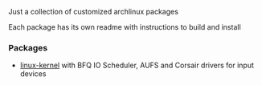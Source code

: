 Just a collection of customized archlinux packages

Each package has its own readme with instructions to build and install

### Packages

* [linux-kernel](https://github.com/DamnWidget/archlinux-packages/tree/master/core/linux) with BFQ IO Scheduler, AUFS and Corsair drivers for input devices
